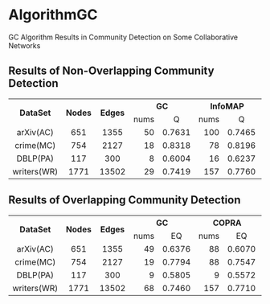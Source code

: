 # AlgorithmGC
GC Algorithm Results in Community Detection on Some Collaborative Networks

## Results of Non-Overlapping Community Detection

<table align="center" border="0" cellspacing="4">
  <tr>
    <th rowspan="2">DataSet</th> <th rowspan="2">Nodes</th> <th rowspan="2">Edges</th>
    <th colspan="2">GC</th> <th colspan="2">InfoMAP</th> <th colspan="2">LPA</th> <th colspan="2">WALKTRAP</th>
  </tr>
  <tr align="center">
    <td>nums</td> <td>Q</td> <td>nums</td> <td>Q</td> <td>nums</td> <td>Q</td> <td>nums</td> <td>Q</td>
  </tr>
  <tr align="right">
    <td align="center">arXiv(AC)</td> <td align="center">651</td> <td align="center">1355</td>
    <td> 50</td> <td>0.7631</td> <td>100</td> <td>0.7465</td>
    <td> 89</td> <td>0.7604</td> <td> 86</td> <td>0.7658</td>
  </tr>
  <tr align="right">
    <td align="center">crime(MC)</td> <td align="center">754</td> <td align="center">2127</td> 
    <td> 18</td> <td>0.8318</td> <td> 78</td> <td>0.8196</td> 
    <td> 83</td> <td>0.8047</td> <td> 56</td> <td>0.8476</td>
  </tr>
  <tr align="right">
    <td align="center">DBLP(PA)</td> <td align="center">117</td> <td align="center">300</td> 
    <td>  8</td> <td>0.6004</td> <td> 16</td> <td>0.6237</td> 
    <td>  8</td> <td>0.5914</td> <td> 10</td> <td>0.6128</td>
  </tr>
  <tr align="right">
    <td align="center">writers(WR)</td> <td align="center">1771</td> <td align="center">13502</td> 
    <td> 29</td> <td>0.7419</td> <td>157</td> <td>0.7760</td> 
    <td>167</td> <td>0.7727</td> <td>264</td> <td>0.7574</td>
  </tr>
</table>

## Results of Overlapping Community Detection

<table align="center" border="0" cellspacing="4">
  <tr>
    <th rowspan="2">DataSet</th> <th rowspan="2">Nodes</th> <th rowspan="2">Edges</th>
    <th colspan="2">GC</th> <th colspan="2">COPRA</th> <th colspan="2">SLPA</th> <th colspan="2">LFM</th>
  </tr>
  <tr align="center">
    <td>nums</td> <td>EQ</td> <td>nums</td> <td>EQ</td> <td>nums</td> <td>EQ</td> <td>nums</td> <td>EQ</td>
  </tr>
  <tr align="right">
    <td align="center">arXiv(AC)</td> <td align="center">651</td> <td align="center">1355</td>
    <td> 49</td> <td>0.6376</td> <td> 88</td> <td>0.6070</td>
    <td> 97</td> <td>0.6466</td> <td>135</td> <td>0.5693</td>
  </tr>
  <tr align="right">
    <td align="center">crime(MC)</td> <td align="center">754</td> <td align="center">2127</td> 
    <td> 19</td> <td>0.7794</td> <td> 88</td> <td>0.7547</td> 
    <td> 97</td> <td>0.7557</td> <td>119</td> <td>0.6881</td>
  </tr>
  <tr align="right">
    <td align="center">DBLP(PA)</td> <td align="center">117</td> <td align="center">300</td> 
    <td>  9</td> <td>0.5805</td> <td>  9</td> <td>0.5572</td> 
    <td> 15</td> <td>0.5110</td> <td> 16</td> <td>0.5637</td>
  </tr>
  <tr align="right">
    <td align="center">writers(WR)</td> <td align="center">1771</td> <td align="center">13502</td> 
    <td> 68</td> <td>0.7460</td> <td>157</td> <td>0.7710</td> 
    <td>156</td> <td>0.7600</td> <td>236</td> <td>0.7392</td>
  </tr>
</table>